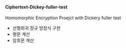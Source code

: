 #### Ciphertext-Dickey-fuller-test

Homomorphic Encryption Proejct with Dickery fuller test 

- 선형회귀 정규 방정식 구현
- 평문 계산
- 암호문 계산
 
